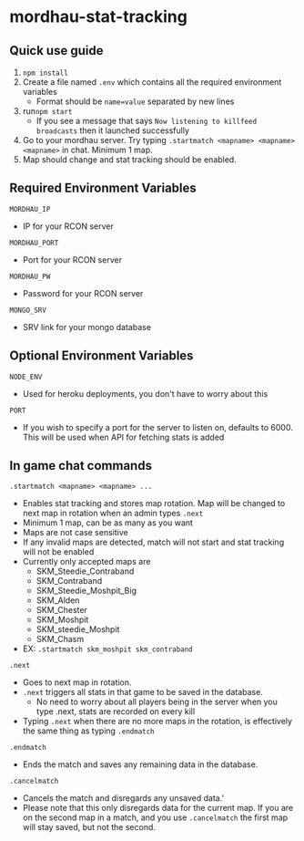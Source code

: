 # mordhau-stat-tracking

## Quick use guide

1. `npm install`
2. Create a file named `.env` which contains all the required environment variables
   - Format should be `name=value` separated by new lines
3. run`npm start`
   - If you see a message that says `Now listening to killfeed broadcasts` then it launched successfully
4. Go to your mordhau server. Try typing `.startmatch <mapname> <mapname> <mapname>` in chat. Minimum 1 map.
5. Map should change and stat tracking should be enabled.

## Required Environment Variables

`MORDHAU_IP`

- IP for your RCON server

`MORDHAU_PORT`

- Port for your RCON server

`MORDHAU_PW`

- Password for your RCON server

`MONGO_SRV`

- SRV link for your mongo database

## Optional Environment Variables

`NODE_ENV`

- Used for heroku deployments, you don't have to worry about this

`PORT`

- If you wish to specify a port for the server to listen on, defaults to 6000. This will be used when API for fetching stats is added

## In game chat commands

`.startmatch <mapname> <mapname> ...`

- Enables stat tracking and stores map rotation. Map will be changed to next map in rotation when an admin types `.next`
- Minimum 1 map, can be as many as you want
- Maps are not case sensitive
- If any invalid maps are detected, match will not start and stat tracking will not be enabled
- Currently only accepted maps are
  - SKM_Steedie_Contraband
  - SKM_Contraband
  - SKM_Steedie_Moshpit_Big
  - SKM_Alden
  - SKM_Chester
  - SKM_Moshpit
  - SKM_steedie_Moshpit
  - SKM_Chasm
- EX: `.startmatch skm_moshpit skm_contraband`

`.next`

- Goes to next map in rotation.
- `.next` triggers all stats in that game to be saved in the database.
  - No need to worry about all players being in the server when you type .next, stats are recorded on every kill
- Typing `.next` when there are no more maps in the rotation, is effectively the same thing as typing `.endmatch`

`.endmatch`

- Ends the match and saves any remaining data in the database.

`.cancelmatch`

- Cancels the match and disregards any unsaved data.'
- Please note that this only disregards data for the current map. If you are on the second map in a match, and you use `.cancelmatch` the first map will stay saved, but not the second.
